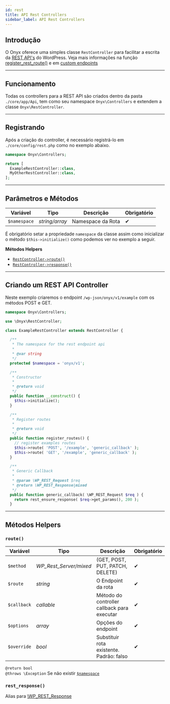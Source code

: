 ```yaml
---
id: rest
title: API Rest Controllers
sidebar_label: API Rest Controllers
---
```


## Introdução

O Onyx oferece uma simples classe `RestController` para facilitar a escrita da [REST API's](https://developer.wordpress.org/rest-api/) do WordPress. Veja mais informações na função [register_rest_route()](https://developer.wordpress.org/reference/functions/register_rest_route/) e em [custom endpoints](https://developer.wordpress.org/rest-api/extending-the-rest-api/adding-custom-endpoints/)

---

## Funcionamento

Todas os controllers para a REST API são criados dentro da pasta `./core/app/Api`, tem como seu namespace `Onyx\Controllers` e extendem a classe `Onyx\RestController`.

---

## Registrando

Após a criação do controller, é necessário registrá-lo em `./core/config/rest.php` como no exemplo abaixo.

```php
namespace Onyx\Controllers;

return [
  ExampleRestController::class,
  MyOtherRestController::class,
];
```

---

## Parâmetros e Métodos

| Variável     | Tipo           | Descrição         | Obrigatório |
|--------------|----------------|-------------------|-------------|
| `$namespace` | *string/array* | Namespace da Rota | ✔           |

É obrigatório setar a propriedade `namespace` da classe assim como inicializar o método `$this->initialize()` como podemos ver no exemplo a seguir.

**Métodos Helpers**

- [`RestController->route()`](#route)
- [`RestController->response()`](#response)

---

## Criando um REST API Controller

Neste exemplo criaremos o endpoint `/wp-json/onyx/v1/example` com os métodos POST e GET.

```php
namespace Onyx\Controllers;

use \Onyx\RestController;

class ExampleRestController extends RestController {

  /**
   * The namespace for the rest endpoint api
   *
   * @var string
   */
  protected $namespace = 'onyx/v1';

  /**
   * Constructor
   *
   * @return void
   */
  public function __construct() {
    $this->initialize();
  }

  /**
   * Register routes
   *
   * @return void
   */
  public function register_routes() {
    // register examples routes
    $this->route( 'POST', '/example', 'generic_callback' );
    $this->route( 'GET', '/example', 'generic_callback' );
  }

  /**
   * Generic Callback
   *
   * @param \WP_REST_Request $req
   * @return \WP_REST_Response|mixed
   */
  public function generic_callback( \WP_REST_Request $req ) {
    return rest_ensure_response( $req->get_params(), 200 );
  }
```

---

## Métodos Helpers

### `route()`

| Variável    | Tipo                   | Descrição                                   | Obrigatório |
|-------------|------------------------|---------------------------------------------|-------------|
| `$method`   | *WP_Rest_Server/mixed* | (GET, POST, PUT, PATCH, DELETE)             | ✔           |
| `$route`    | *string*               | O Endpoint da rota                          | ✔           |
| `$callback` | *callable*             | Método do controller callback para executar | ✔           |
| `$options`  | *array*                | Opções do endpoint                          | ✔           |
| `$override` | *bool*                 | Substituir rota existente. Padrão: falso    | ✔           |

`@return bool`  
`@throws \Exception` Se não existir [`$namespace`](#parâmetros-e-métodos)

### `rest_response()`

Alias para [\WP_REST_Response](https://developer.wordpress.org/reference/classes/wp_rest_response/)
